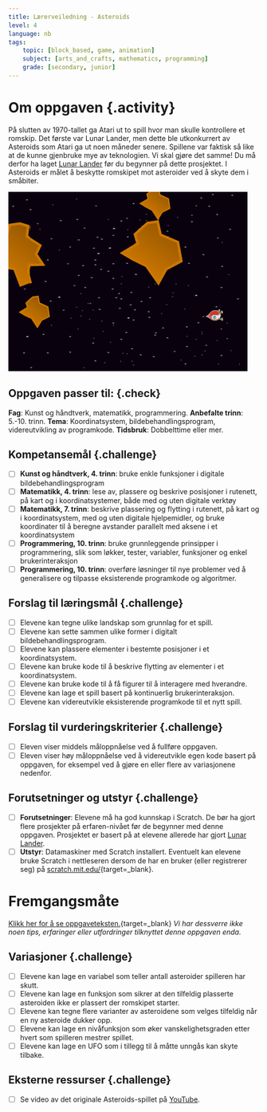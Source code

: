 ```yaml
---
title: Lærerveiledning - Asteroids
level: 4
language: nb
tags:
    topic: [block_based, game, animation]
    subject: [arts_and_crafts, mathematics, programming]
    grade: [secondary, junior]
---
```


# Om oppgaven {.activity}
På slutten av 1970-tallet ga Atari ut to spill hvor man skulle
kontrollere et romskip. Det første var Lunar Lander, men dette ble
utkonkurrert av Asteroids som Atari ga ut noen måneder senere.
Spillene var faktisk så like at de kunne gjenbruke mye av teknologien.
Vi skal gjøre det samme! Du må derfor ha laget
[Lunar Lander](../lunar_lander/lunar_lander.html) før du begynner på
dette prosjektet. I Asteroids er målet å beskytte romskipet mot
asteroider ved å skyte dem i småbiter.

![](asteroids.png)

## Oppgaven passer til: {.check}
 __Fag__: Kunst og håndtverk, matematikk, programmering.
__Anbefalte trinn__: 5.-10. trinn.
__Tema__: Koordinatsystem, bildebehandlingsprogram, videreutvikling av programkode.
__Tidsbruk__: Dobbelttime eller mer.

## Kompetansemål {.challenge}
- [ ] __Kunst og håndtverk, 4. trinn__: bruke enkle funksjoner i digitale bildebehandlingsprogram
- [ ] __Matematikk, 4. trinn__: lese av, plassere og beskrive posisjoner i rutenett, på kart og i koordinatsystemer, både med og uten digitale verktøy
- [ ] __Matematikk, 7. trinn__: beskrive plassering og flytting i rutenett, på kart og i koordinatsystem, med og uten digitale hjelpemidler, og bruke koordinater til å beregne avstander parallelt med aksene i et koordinatsystem
- [ ] __Programmering, 10. trinn__: bruke grunnleggende prinsipper i programmering, slik som løkker, tester, variabler, funksjoner og enkel brukerinteraksjon
- [ ] __Programmering, 10. trinn__: overføre løsninger til nye problemer ved å generalisere og tilpasse eksisterende programkode og algoritmer.

## Forslag til læringsmål {.challenge}
- [ ] Elevene kan tegne ulike landskap som grunnlag for et spill.
- [ ] Elevene kan sette sammen ulike former i digitalt bildebehandlingsprogram.
- [ ] Elevene kan plassere elementer i bestemte posisjoner i et koordinatsystem.
- [ ] Elevene kan bruke kode til å beskrive flytting av elementer i et koordinatsystem.
- [ ] Elevene kan bruke kode til å få figurer til å interagere med hverandre.
- [ ] Elevene kan lage et spill basert på kontinuerlig brukerinteraksjon.
- [ ] Elevene kan videreutvikle eksisterende programkode til et nytt spill.

## Forslag til vurderingskriterier {.challenge}
- [ ] Eleven viser middels måloppnåelse ved å fullføre oppgaven.
- [ ] Eleven viser høy måloppnåelse ved å videreutvikle egen kode basert på oppgaven, for eksempel ved å gjøre en eller flere av variasjonene nedenfor.

## Forutsetninger og utstyr {.challenge}
- [ ] __Forutsetninger__: Elevene må ha god kunnskap i Scratch. De bør ha gjort flere prosjekter på erfaren-nivået før de begynner med denne oppgaven. Prosjektet er basert på at elevene allerede har gjort [Lunar Lander](../lunar_lander/lunar_lander.html).
- [ ] __Utstyr__: Datamaskiner med Scratch installert. Eventuelt kan elevene bruke Scratch i nettleseren dersom de har en bruker (eller registrerer seg) på [scratch.mit.edu/](http://scratch.mit.edu/){target=_blank}.

# Fremgangsmåte
[Klikk her for å se oppgaveteksten.](../OPPGAVE/OPPGAVE.html){target=_blank}
_Vi har dessverre ikke noen tips, erfaringer eller utfordringer tilknyttet denne oppgaven enda._

## Variasjoner {.challenge}
- [ ] Elevene kan lage en variabel som teller antall asteroider spilleren har skutt.
- [ ] Elevene kan lage en funksjon som sikrer at den tilfeldig plasserte asteroiden ikke er plassert der romskipet starter.
- [ ] Elevene kan tegne flere varianter av asteroidene som velges tilfeldig når en ny asteroide dukker opp.
- [ ] Elevene kan lage en nivåfunksjon som øker vanskelighetsgraden etter hvert som spilleren mestrer spillet.
- [ ] Elevene kan lage en UFO som i tillegg til å måtte unngås kan skyte tilbake.

## Eksterne ressurser {.challenge}
- [ ] Se video av det originale Asteroids-spillet på [YouTube](https://www.youtube.com/watch?v=cZfsnA7dAHI).
